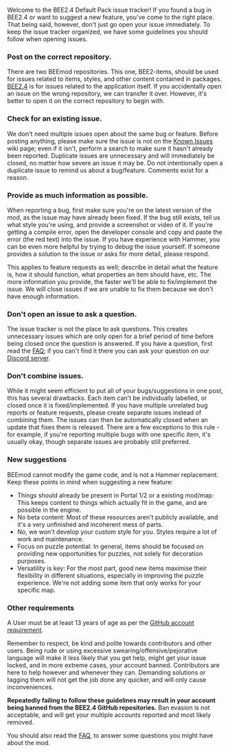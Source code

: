 Welcome to the BEE2.4 Default Pack issue tracker! If you found a bug in BEE2.4 or want to suggest a new feature, you've come to the right place. That being said, however, don't just go open your issue immediately. To keep the issue tracker organized, we have some guidelines you should follow when opening issues.

### Post on the correct repository.
There are two BEEmod repositories. This one, BEE2-items, should be used for issues related to items, styles, and other content contained in packages. [BEE2.4](https://github.com/BEEmod/BEE2.4/issues) is for issues related to the application itself. If you accidentally open an issue on the wrong repository, we can transfer it over. However, it's better to open it on the correct repository to begin with.

### Check for an existing issue.
We don't need multiple issues open about the same bug or feature. Before posting anything, please make sure the issue is not on the [Known Issues](https://github.com/BEEmod/BEE2-items/wiki/Known-Issues) wiki page; even if it isn't, perform a search to make sure it hasn't already been reported. Duplicate issues are unnecessary and will immediately be closed, no matter how severe an issue it may be. Do not intentionally open a duplicate issue to remind us about a bug/feature. Comments exist for a reason.

### Provide as much information as possible.
When reporting a bug, first make sure you're on the latest version of the mod, as the issue may have already been fixed. If the bug still exists, tell us what style you're using, and provide a screenshot or video of it. If you're getting a compile error, open the developer console and copy and paste the error (the red text) into the issue. If you have experience with Hammer, you can be even more helpful by trying to debug the issue yourself. If someone provides a solution to the issue or asks for more detail, please respond.

This applies to feature requests as well; describe in detail what the feature is, how it should function, what properties an item should have, etc. The more information you provide, the faster we'll be able to fix/implement the issue. We will close issues if we are unable to fix them because we don't have enough information.

### Don't open an issue to ask a question.
The issue tracker is not the place to ask questions. This creates unnecessary issues which are only open for a brief period of time before being closed once the question is answered. If you have a question, first read the [FAQ](https://github.com/BEEmod/BEE2-items/wiki/FAQ); if you can't find it there you can ask your question on our [Discord server](https://discord.gg/EvC8Fku).

### Don't combine issues.
While it might seem efficient to put all of your bugs/suggestions in one post, this has several drawbacks. Each item can't be individually labelled, or closed once it is fixed/implemented. If you have multiple unrelated bug reports or feature requests, please create separate issues instead of combining them. The issues can then be automatically closed when an update that fixes them is released. There are a few exceptions to this rule - for example, if you're reporting multiple bugs with one specific item, it's usually okay, though separate issues are probably still preferred.

### New suggestions
BEEmod cannot modify the game code, and is not a Hammer replacement. Keep these points in mind when suggesting a new feature:

- Things should already be present in Portal 1/2 or a existing mod/map: This keeps content to things which actually fit in the game, and are possible in the engine.
- No beta content: Most of these resources aren't publicly available, and it's a very unfinished and incoherent mess of parts.
- No, we won't develop your custom style for you. Styles require a lot of work and maintenance.
- Focus on puzzle potential: In general, items should be focused on providing new opportunities for puzzles, not solely for decoration purposes.
- Versatility is key: For the most part, good new items maximise their flexibility in different situations, especially in improving the puzzle experience. We're not adding some item that only works for your specific map.

### Other requirements
A User must be at least 13 years of age as per the [GitHub account requirement](https://help.github.com/articles/github-terms-of-service/#b-account-terms).

Remember to respect, be kind and polite towards contributors and other users. Being rude or using excessive swearing/offensive/pejorative language will make it less likely that you get help, might get your issue locked, and in more extreme cases, your account banned. Contributors are here to help however and whenever they can. Demanding solutions or tagging them will not get the job done any quicker, and will only cause inconveniences.

**Repeatedly failing to follow these guidelines may result in your account being banned from the BEE2.4 GitHub repositories.** Ban evasion is not acceptable, and will get your multiple accounts reported and most likely removed.

You should also read the [FAQ](https://github.com/BEEmod/BEE2-items/wiki/FAQ), to answer some questions you might have about the mod.
